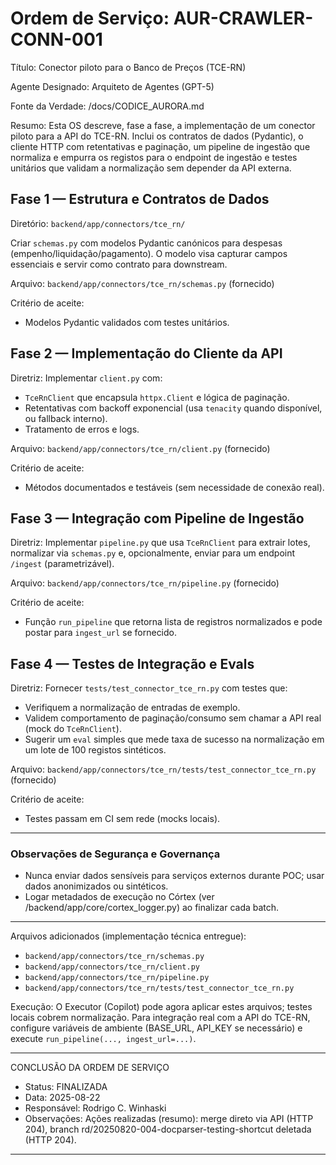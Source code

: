 # Ordem de Serviço: AUR-CRAWLER-CONN-001

Título: Conector piloto para o Banco de Preços (TCE-RN)

Agente Designado: Arquiteto de Agentes (GPT-5)

Fonte da Verdade: /docs/CODICE_AURORA.md

Resumo: Esta OS descreve, fase a fase, a implementação de um conector piloto para a API do TCE-RN. Inclui os contratos de dados (Pydantic), o cliente HTTP com retentativas e paginação, um pipeline de ingestão que normaliza e empurra os registos para o endpoint de ingestão e testes unitários que validam a normalização sem depender da API externa.

## Fase 1 — Estrutura e Contratos de Dados

Diretório: `backend/app/connectors/tce_rn/`

Criar `schemas.py` com modelos Pydantic canónicos para despesas (empenho/liquidação/pagamento). O modelo visa capturar campos essenciais e servir como contrato para downstream.

Arquivo: `backend/app/connectors/tce_rn/schemas.py` (fornecido)

Critério de aceite:

- Modelos Pydantic validados com testes unitários.

## Fase 2 — Implementação do Cliente da API

Diretriz: Implementar `client.py` com:

- `TceRnClient` que encapsula `httpx.Client` e lógica de paginação.
- Retentativas com backoff exponencial (usa `tenacity` quando disponível, ou fallback interno).
- Tratamento de erros e logs.

Arquivo: `backend/app/connectors/tce_rn/client.py` (fornecido)

Critério de aceite:

- Métodos documentados e testáveis (sem necessidade de conexão real).

## Fase 3 — Integração com Pipeline de Ingestão

Diretriz: Implementar `pipeline.py` que usa `TceRnClient` para extrair lotes, normalizar via `schemas.py` e, opcionalmente, enviar para um endpoint `/ingest` (parametrizável).

Arquivo: `backend/app/connectors/tce_rn/pipeline.py` (fornecido)

Critério de aceite:

- Função `run_pipeline` que retorna lista de registros normalizados e pode postar para `ingest_url` se fornecido.

## Fase 4 — Testes de Integração e Evals

Diretriz: Fornecer `tests/test_connector_tce_rn.py` com testes que:

- Verifiquem a normalização de entradas de exemplo.
- Validem comportamento de paginação/consumo sem chamar a API real (mock do `TceRnClient`).
- Sugerir um `eval` simples que mede taxa de sucesso na normalização em um lote de 100 registos sintéticos.

Arquivo: `backend/app/connectors/tce_rn/tests/test_connector_tce_rn.py` (fornecido)

Critério de aceite:

- Testes passam em CI sem rede (mocks locais).

---

### Observações de Segurança e Governança

- Nunca enviar dados sensíveis para serviços externos durante POC; usar dados anonimizados ou sintéticos.
- Logar metadados de execução no Córtex (ver /backend/app/core/cortex_logger.py) ao finalizar cada batch.

---

Arquivos adicionados (implementação técnica entregue):

- `backend/app/connectors/tce_rn/schemas.py`
- `backend/app/connectors/tce_rn/client.py`
- `backend/app/connectors/tce_rn/pipeline.py`
- `backend/app/connectors/tce_rn/tests/test_connector_tce_rn.py`

Execução: O Executor (Copilot) pode agora aplicar estes arquivos; testes locais cobrem normalização. Para integração real com a API do TCE-RN, configure variáveis de ambiente (BASE_URL, API_KEY se necessário) e execute `run_pipeline(..., ingest_url=...)`.

---

CONCLUSÃO DA ORDEM DE SERVIÇO

- Status: FINALIZADA
- Data: 2025-08-22
- Responsável: Rodrigo C. Winhaski
- Observações: Ações realizadas (resumo): merge direto via API (HTTP 204), branch rd/20250820-004-docparser-testing-shortcut deletada (HTTP 204).

---
